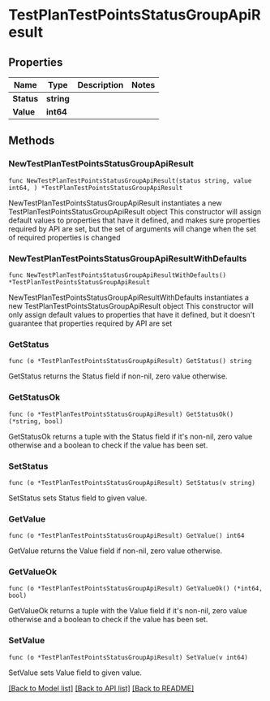 # TestPlanTestPointsStatusGroupApiResult

## Properties

Name | Type | Description | Notes
------------ | ------------- | ------------- | -------------
**Status** | **string** |  | 
**Value** | **int64** |  | 

## Methods

### NewTestPlanTestPointsStatusGroupApiResult

`func NewTestPlanTestPointsStatusGroupApiResult(status string, value int64, ) *TestPlanTestPointsStatusGroupApiResult`

NewTestPlanTestPointsStatusGroupApiResult instantiates a new TestPlanTestPointsStatusGroupApiResult object
This constructor will assign default values to properties that have it defined,
and makes sure properties required by API are set, but the set of arguments
will change when the set of required properties is changed

### NewTestPlanTestPointsStatusGroupApiResultWithDefaults

`func NewTestPlanTestPointsStatusGroupApiResultWithDefaults() *TestPlanTestPointsStatusGroupApiResult`

NewTestPlanTestPointsStatusGroupApiResultWithDefaults instantiates a new TestPlanTestPointsStatusGroupApiResult object
This constructor will only assign default values to properties that have it defined,
but it doesn't guarantee that properties required by API are set

### GetStatus

`func (o *TestPlanTestPointsStatusGroupApiResult) GetStatus() string`

GetStatus returns the Status field if non-nil, zero value otherwise.

### GetStatusOk

`func (o *TestPlanTestPointsStatusGroupApiResult) GetStatusOk() (*string, bool)`

GetStatusOk returns a tuple with the Status field if it's non-nil, zero value otherwise
and a boolean to check if the value has been set.

### SetStatus

`func (o *TestPlanTestPointsStatusGroupApiResult) SetStatus(v string)`

SetStatus sets Status field to given value.


### GetValue

`func (o *TestPlanTestPointsStatusGroupApiResult) GetValue() int64`

GetValue returns the Value field if non-nil, zero value otherwise.

### GetValueOk

`func (o *TestPlanTestPointsStatusGroupApiResult) GetValueOk() (*int64, bool)`

GetValueOk returns a tuple with the Value field if it's non-nil, zero value otherwise
and a boolean to check if the value has been set.

### SetValue

`func (o *TestPlanTestPointsStatusGroupApiResult) SetValue(v int64)`

SetValue sets Value field to given value.



[[Back to Model list]](../README.md#documentation-for-models) [[Back to API list]](../README.md#documentation-for-api-endpoints) [[Back to README]](../README.md)


